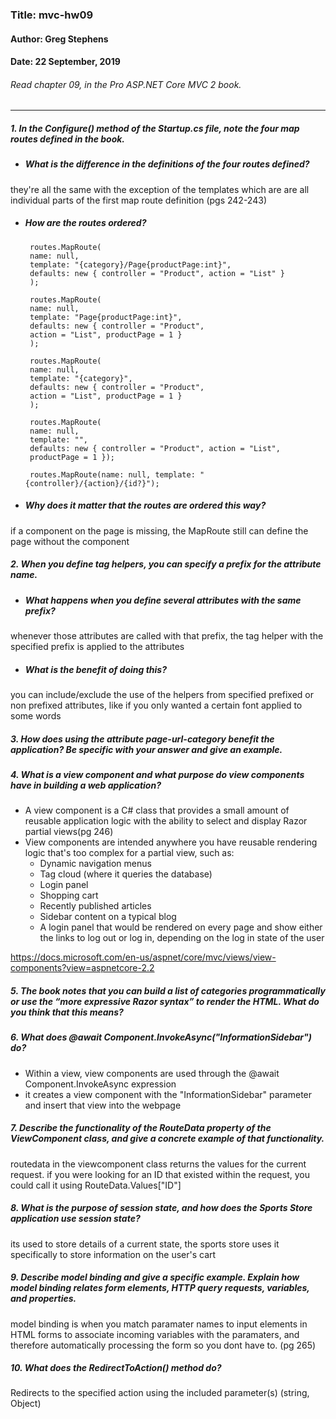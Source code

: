 ### Title: mvc-hw09
#### Author: Greg Stephens
#### Date: 22 September, 2019
###### Read chapter 09, in the Pro ASP.NET Core MVC 2 book.

___
##### 1. In the Configure() method of the Startup.cs file, note the four map routes defined in the book.
-  ##### What is the difference in the definitions of the four routes defined?
they're all the same with the exception of the templates which are are all individual parts of the first map route definition (pgs 242-243)

-  ##### How are the routes ordered?
        routes.MapRoute(
        name: null,
        template: "{category}/Page{productPage:int}",
        defaults: new { controller = "Product", action = "List" }
        );

        routes.MapRoute(
        name: null,
        template: "Page{productPage:int}",
        defaults: new { controller = "Product",
        action = "List", productPage = 1 }
        );

        routes.MapRoute(
        name: null,
        template: "{category}",
        defaults: new { controller = "Product",
        action = "List", productPage = 1 }
        );

        routes.MapRoute(
        name: null,
        template: "",
        defaults: new { controller = "Product", action = "List",
        productPage = 1 });

        routes.MapRoute(name: null, template: "{controller}/{action}/{id?}");


-  ##### Why does it matter that the routes are ordered this way?
if a component on the page is missing, the MapRoute still can define the page without the component


##### 2. When you define tag helpers, you can specify a prefix for the attribute name.
- ##### What happens when you define several attributes with the same prefix?
whenever those attributes are called with that prefix, the tag helper with the specified prefix is applied to the attributes

- ##### What is the benefit of doing this?
you can include/exclude the use of the helpers from specified prefixed or non prefixed attributes, like if you only wanted a certain font applied to some words

##### 3. How does using the attribute page-url-category benefit the application? Be specific with your answer and give an example.

##### 4. What is a view component and what purpose do view components have in building a web application?
- A view component is a C# class that provides a small amount of reusable application logic with the ability to select and display Razor partial views(pg 246)
- View components are intended anywhere you have reusable rendering logic that's too complex for a partial view, such as:
  - Dynamic navigation menus
  - Tag cloud (where it queries the database)
  - Login panel
  - Shopping cart
  - Recently published articles
  - Sidebar content on a typical blog
  - A login panel that would be rendered on every page and show either the links to log out or log in, depending on the log in state of the user

https://docs.microsoft.com/en-us/aspnet/core/mvc/views/view-components?view=aspnetcore-2.2

##### 5. The book notes that you can build a list of categories programmatically or use the “more expressive Razor syntax” to render the HTML. What do you think that this means?


##### 6. What does @await Component.InvokeAsync("InformationSidebar") do?
- Within a view, view components are used through the @await Component.InvokeAsync expression
- it creates a view component with the "InformationSidebar" parameter and insert that view into the webpage

##### 7. Describe the functionality of the RouteData property of the ViewComponent class, and give a concrete example of that functionality.
routedata in the viewcomponent class returns the values for the current request. if you were looking for an ID that existed within the request, you could call it using RouteData.Values["ID"]

##### 8. What is the purpose of session state, and how does the Sports Store application use session state?
its used to store details of a current state, the sports store uses it specifically to store information on the user's cart

##### 9. Describe model binding and give a specific example. Explain how model binding relates form elements, HTTP query requests, variables, and properties.
model binding is when you match paramater names to input elements in HTML forms to associate incoming variables with the paramaters, and therefore automatically processing the form so you dont have to. (pg 265)

##### 10. What does the RedirectToAction() method do?
Redirects to the specified action using the included parameter(s) (string, Object)

